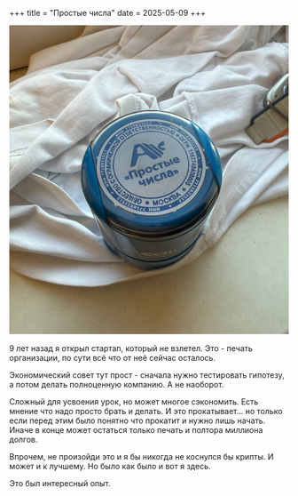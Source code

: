 +++
title = "Простые числа"
date = 2025-05-09
+++

[![Простые числа](/blog/27.jpg)](/blog/27.jpg)

9 лет назад я открыл стартап, который не взлетел. Это - печать организации, по сути всё что от неё сейчас осталось.

Экономический совет тут прост - сначала нужно тестировать гипотезу, а потом делать полноценную компанию. А не наоборот.

Сложный для усвоения урок, но может многое сэкономить. Есть мнение что надо просто брать и делать. И это прокатывает… но только если перед этим было понятно что прокатит и нужно лишь начать. Иначе в конце может остаться только печать и полтора миллиона долгов.

Впрочем, не произойди это и я бы никогда не коснулся бы крипты. И может и к лучшему. Но было как было и вот я здесь.

Это был интересный опыт.